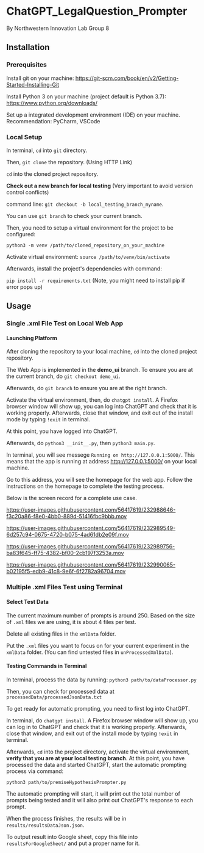 # ChatGPT_LegalQuestion_Prompter
By Northwestern Innovation Lab Group 8

## Installation

### Prerequisites

Install git on your machine: https://git-scm.com/book/en/v2/Getting-Started-Installing-Git

Install Python 3 on your machine (project default is Python 3.7): https://www.python.org/downloads/

Set up a integrated development environment (IDE) on your machine. Recommendation: PyCharm, VSCode

### Local Setup

In terminal, `cd` into `git` directory. 

Then, `git clone` the repository. (Using HTTP Link)

`cd` into the cloned project repository. 

**Check out a new branch for local testing** (Very important to avoid version control conflicts)

command line: `git checkout -b local_testing_branch_myname`.

You can use `git branch` to check your current branch.

Then, you need to setup a virtual environment for the project to be configured: 

`python3 -m venv /path/to/cloned_repository_on_your_machine`

Activate virtual environment: `source /path/to/venv/bin/activate`

Afterwards, install the project's dependencies with command: 

`pip install -r requirements.txt` (Note, you might need to install pip if error pops up)

## Usage

### Single .xml File Test on Local Web App

#### Launching Platform

After cloning the repository to your local machine, `cd` into the cloned project repository. 

The Web App is implemented in the **demo_ui** branch. To ensure you are at the current branch, do `git checkout demo_ui`.

Afterwards, do `git branch` to ensure you are at the right branch. 

Activate the virtual environment, then, do `chatgpt install`. A Firefox browser window will show up, you can log into ChatGPT and check that it is working properly. Afterwards, close that window, and exit out of the install mode by typing `!exit` in terminal.

At this point, you have logged into ChatGPT. 

Afterwards, do `python3 __init__.py`, then `python3 main.py`. 

In terminal, you will see messege `Running on http://127.0.0.1:5000/`. This means that the app is running at address http://127.0.0.1:5000/ on your local machine. 

Go to this address, you will see the homepage for the web app. Follow the instructions on the homepage to complete the testing process. 

Below is the screen record for a complete use case.



https://user-images.githubusercontent.com/56417619/232988646-f3c20a86-f8e0-4bb0-889d-51416fbc9bbb.mov




https://user-images.githubusercontent.com/56417619/232989549-6d257c94-0675-4720-b075-4ad61db2e09f.mov




https://user-images.githubusercontent.com/56417619/232989756-ba83f645-ff75-4382-bf00-2cb197f3253a.mov





https://user-images.githubusercontent.com/56417619/232990065-b02195f5-edb9-41c8-9e6f-6f2782a96704.mov




### Multiple .xml Files Test using Terminal

#### Select Test Data

The current maximum number of prompts is around 250. Based on the size of `.xml` files we are using, it is about 4 files per test. 

Delete all existing files in the `xmlData` folder. 

Put the `.xml` files you want to focus on for your current experiment in the `xmlData` folder. (You can find untested files in `unProcessedXmlData`).

#### Testing Commands in Terminal

In terminal, process the data by running: `python3 path/to/dataProcessor.py`

Then, you can check for processed data at `processedData/processedJsonData.txt`

To get ready for automatic prompting, you need to first log into ChatGPT.

In terminal, do `chatgpt install`. A Firefox browser window will show up, you can log in to ChatGPT and check that it is working properly. Afterwards, close that window, and exit out of the install mode by typing `!exit` in terminal.

Afterwards, `cd` into the project directory, activate the virtual environment, **verify that you are at your local testing branch**. At this point, you have processed the data and started ChatGPT, start the automatic prompting process via command:

`python3 path/to/premiseHypothesisPrompter.py`

The automatic prompting will start, it will print out the total number of prompts being tested and it will also print out ChatGPT's response to each prompt. 

When the process finishes, the results will be in `results/resultsDataJson.json`.

To output result into Google sheet, copy this file into `resultsForGoogleSheet/` and put a proper name for it. 

